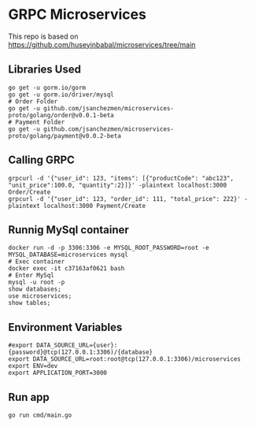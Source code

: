 # GRPC Microservices

This repo is based on https://github.com/huseyinbabal/microservices/tree/main

## Libraries Used

```
go get -u gorm.io/gorm
go get -u gorm.io/driver/mysql
# Order Folder
go get -u github.com/jsanchezmen/microservices-proto/golang/order@v0.0.1-beta
# Payment Folder
go get -u github.com/jsanchezmen/microservices-proto/golang/payment@v0.0.2-beta
```

## Calling GRPC 

```
grpcurl -d '{"user_id": 123, "items": [{"productCode": "abc123", "unit_price":100.0, "quantity":2}]}' -plaintext localhost:3000 Order/Create
grpcurl -d '{"user_id": 123, "order_id": 111, "total_price": 222}' -plaintext localhost:3000 Payment/Create
```

## Runnig MySql container

```
docker run -d -p 3306:3306 -e MYSQL_ROOT_PASSWORD=root -e MYSQL_DATABASE=microservices mysql
# Exec container
docker exec -it c37163af0621 bash
# Enter MySql
mysql -u root -p
show databases;
use microservices;
show tables;
```

## Environment Variables
```
#export DATA_SOURCE_URL={user}:{password}@tcp(127.0.0.1:3306)/{database}
export DATA_SOURCE_URL=root:root@tcp(127.0.0.1:3306)/microservices
export ENV=dev
export APPLICATION_PORT=3000
```

## Run app

```
go run cmd/main.go
```